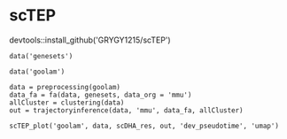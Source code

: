 # scTEP
devtools::install_github('GRYGY1215/scTEP')
```
data('genesets')

data('goolam')

data = preprocessing(goolam)
data_fa = fa(data, genesets, data_org = 'mmu')
allCluster = clustering(data)
out = trajectoryinference(data, 'mmu', data_fa, allCluster)

scTEP_plot('goolam', data, scDHA_res, out, 'dev_pseudotime', 'umap')
```
